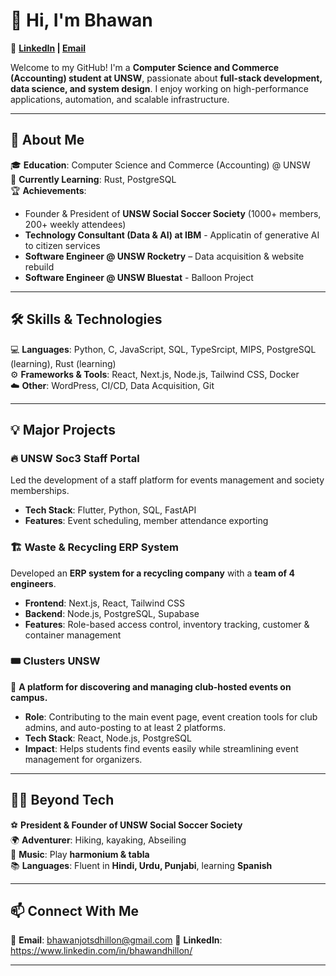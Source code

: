 # 👋 Hi, I'm Bhawan 

🔗 **[LinkedIn](https://www.linkedin.com/in/bhawandhillon/) | [Email](mailto:bhawanjotsdhillon@gmail.com)**  

Welcome to my GitHub! I'm a **Computer Science and Commerce (Accounting) student at UNSW**, passionate about **full-stack development, data science, and system design**. I enjoy working on high-performance applications, automation, and scalable infrastructure.  

---

## 🚀 About Me  
🎓 **Education**: Computer Science and Commerce (Accounting) @ UNSW  
🌱 **Currently Learning**: Rust, PostgreSQL  
🏆 **Achievements**:  
- Founder & President of **UNSW Social Soccer Society** (1000+ members, 200+ weekly attendees)  
- **Technology Consultant (Data & AI) at IBM** - Applicatin of generative AI to citizen services  
- **Software Engineer @ UNSW Rocketry** – Data acquisition & website rebuild
- **Software Engineer @ UNSW Bluestat** - Balloon Project  

---

## 🛠 Skills & Technologies  

💻 **Languages**: Python, C, JavaScript, SQL, TypeSrcipt, MIPS, PostgreSQL (learning), Rust (learning)  
⚙️ **Frameworks & Tools**: React, Next.js, Node.js, Tailwind CSS, Docker  
☁️ **Other**: WordPress, CI/CD, Data Acquisition, Git  

---

## 💡 Major Projects  

### 🔥 **UNSW Soc3 Staff Portal**  
Led the development of a staff platform for events management and society memberships.  
- **Tech Stack**: Flutter, Python, SQL, FastAPI
- **Features**: Event scheduling, member attendance exporting  

### 🏗 **Waste & Recycling ERP System**  
Developed an **ERP system for a recycling company** with a **team of 4 engineers**.  
- **Frontend**: Next.js, React, Tailwind CSS  
- **Backend**: Node.js, PostgreSQL, Supabase  
- **Features**: Role-based access control, inventory tracking, customer & container management  

### 🎟 **Clusters UNSW**  
🚀 **A platform for discovering and managing club-hosted events on campus.**  
- **Role**: Contributing to the main event page, event creation tools for club admins, and auto-posting to at least 2 platforms.  
- **Tech Stack**: React, Node.js, PostgreSQL  
- **Impact**: Helps students find events easily while streamlining event management for organizers.  

---

## 🏋️‍♂️ Beyond Tech  

⚽ **President & Founder of UNSW Social Soccer Society**  
🌍 **Adventurer**: Hiking, kayaking, Abseiling  
🎵 **Music**: Play **harmonium & tabla**  
📚 **Languages**: Fluent in **Hindi, Urdu, Punjabi**, learning **Spanish**  

---

## 📫 Connect With Me  

📧 **Email**: bhawanjotsdhillon@gmail.com 
🔗 **LinkedIn**: https://www.linkedin.com/in/bhawandhillon/  

---
